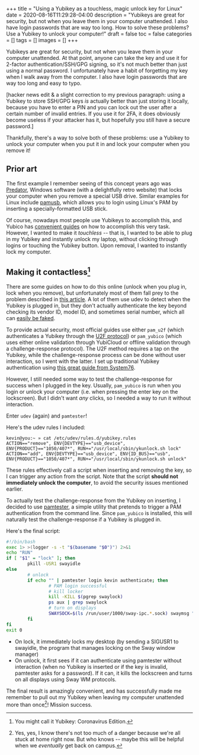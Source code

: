 +++
title = "Using a Yubikey as a touchless, magic unlock key for Linux"
date = 2020-08-16T11:29:28-04:00
description = "Yubikeys are great for security, but not when you leave them in your computer unattended. I also have login passwords that are way too long. How to solve these problems? Use a Yubikey to unlock your computer!"
draft = false
toc = false
categories = []
tags = []
images = []
+++

Yubikeys are great for security, but not when you leave them in your computer unattended. At that point, anyone can take the key and use it for 2-factor authentication/SSH/GPG signing, so it's not much better than just using a normal password. I unfortunately have a habit of forgetting my key when I walk away from the computer. I also have login passwords that are way too long and easy to typo.

[hacker news edit & a slight correction to my previous paragraph: using a Yubikey to store SSH/GPG keys _is_ actually better than just storing it locally, because you have to enter a PIN and you can lock out the user after a certain number of invalid entries. If you use it for 2FA, it does obviously become useless if your attacker has it, but hopefully you still have a secure password.]

Thankfully, there's a way to solve both of these problems: use a Yubikey to unlock your computer when you put it in and lock your computer when you remove it!

## Prior art

The first example I remember seeing of this concept years ago was [Predator](https://www.predator-usb.com/predator/en/index.php), Windows software (with a delightfully retro website) that locks your computer when you remove a special USB drive. Similar examples for Linux include [pamusb](https://wiki.debian.org/pamusb), which allows you to login using Linux's PAM by inserting a specially-formatted USB stick.

Of course, nowadays most people use Yubikeys to accomplish this, and Yubico has [convenient guides](https://developers.yubico.com/yubico-pam/Authentication_Using_Challenge-Response.html) on how to accomplish this very task. However, I wanted to make it _touchless_ -- that is, I wanted to be able to plug in my Yubikey and instantly unlock my laptop, without clicking through logins or touching the Yubikey button. Upon removal, I wanted to instantly lock my computer.

## Making it contactless[^1]

There are some guides on how to do this online (unlock when you plug in, lock when you remove), but unfortunately most of them fall prey to the problem described in [this article](https://medium.com/@d0znpp/how-to-sacrifice-security-using-a-public-yubikey-linux-guides-c823c4c6e2). A lot of them use udev to detect when the Yubikey is plugged in, but they don't actually authenticate the key beyond checking its vendor ID, model ID, and sometimes serial number, which all can [easily be faked](https://forums.anandtech.com/threads/changing-creating-a-custom-serial-id-on-a-flash-drive-low-level-blocks.2099116/).

To provide actual security, most official guides use either `pam_u2f` (which authenticates a Yubikey through the [U2F protocol](https://en.wikipedia.org/wiki/Universal_2nd_Factor)) or `pam_yubico` (which uses either online validation through YubiCloud or offline validation through a challenge-response protocol). The U2F method requires a tap on the Yubikey, while the challenge-response process can be done without user interaction, so I went with the latter. I set up traditional Yubikey authentication using [this great guide from System76](https://support.system76.com/articles/yubikey-login/).

However, I still needed some way to test the challenge-response for success when I plugged in the key. Usually, `pam_yubico` is run when you login or unlock your computer (i.e. when pressing the enter key on the lockscreen). But I didn't want _any_ clicks, so I needed a way to run it without interaction.

Enter `udev` (again) and `pamtester`!

Here's the udev rules I included:

```
kevin@you:~ » cat /etc/udev/rules.d/yubikey.rules
ACTION=="remove", ENV{DEVTYPE}=="usb_device", ENV{PRODUCT}=="1050/407*", RUN+="/usr/local/sbin/ykunlock.sh lock"
ACTION=="add", ENV{DEVTYPE}=="usb_device", ENV{ID_BUS}=="usb", ENV{PRODUCT}=="1050/407*", RUN+="/usr/local/sbin/ykunlock.sh unlock"
```

These rules effectively call a script when inserting and removing the key, so I can trigger any action from the script. Note that the script **should not immediately unlock the computer**, to avoid the security issues mentioned earlier.

To actually test the challenge-response from the Yubikey on inserting, I decided to use [pamtester](http://pamtester.sourceforge.net/), a simple utility that pretends to trigger a PAM authentication from the command line. Since `pam_yubico` is installed, this will naturally test the challenge-response if a Yubikey is plugged in.

Here's the final script:

```bash
#!/bin/bash
exec 1> >(logger -s -t "$(basename "$0")") 2>&1
echo "RUN"
if [ "$1" = "lock" ]; then
        pkill -USR1 swayidle
else
        # unlock
        if echo "" | pamtester login kevin authenticate; then
                # PAM login successful
                # kill locker
                kill -KILL $(pgrep swaylock)
                ps aux | grep swaylock
                # turn on displays
                SWAYSOCK=$(ls /run/user/1000/sway-ipc.*.sock) swaymsg "output * dpms on"
        fi
fi
exit 0
```

- On lock, it immediately locks my desktop (by sending a SIGUSR1 to swayidle, the program that manages locking on the Sway window manager)
- On unlock, it first sees if it can authenticate using pamtester without interaction (when no Yubikey is inserted or if the key is invalid, pamtester asks for a password). If it can, it kills the lockscreen and turns on all displays using Sway WM protocols.

The final result is amazingly convenient, and has successfully made me remember to pull out my Yubikey when leaving my computer unattended more than once[^2]! Mission success.

[^1]: You might call it Yubikey: Coronavirus Edition.
[^2]: Yes, yes, I know there's not too much of a danger because we're all stuck at home right now. But who knows -- maybe this will be helpful when we _eventually_ get back on campus.
